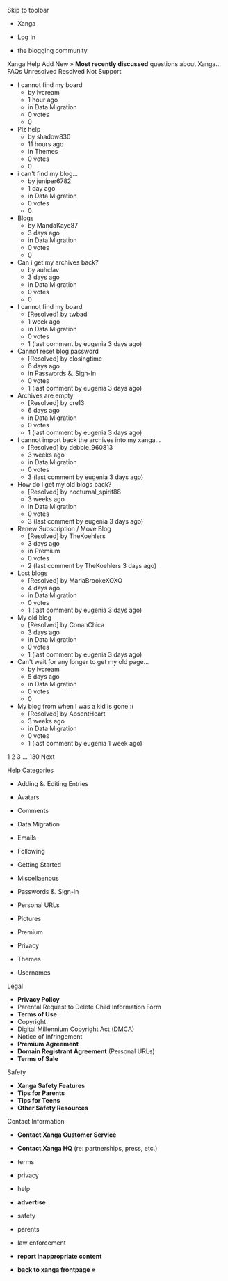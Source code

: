 Skip to toolbar

*   Xanga

*   Log In

*   the blogging community

Xanga Help Add New » **Most recently discussed** questions about Xanga… FAQs Unresolved Resolved Not Support

*   I cannot find my board
    *   by lvcream
    *   1 hour ago
    *   in Data Migration
    *   0 votes
    *   0
*   Plz help
    *   by shadow830
    *   11 hours ago
    *   in Themes
    *   0 votes
    *   0
*   i can't find my blog...
    *   by juniper6782
    *   1 day ago
    *   in Data Migration
    *   0 votes
    *   0
*   Blogs
    *   by MandaKaye87
    *   3 days ago
    *   in Data Migration
    *   0 votes
    *   0
*   Can i get my archives back?
    *   by auhclav
    *   3 days ago
    *   in Data Migration
    *   0 votes
    *   0
*   I cannot find my board
    *   \[Resolved\] by twbad
    *   1 week ago
    *   in Data Migration
    *   0 votes
    *   1 (last comment by eugenia 3 days ago)
*   Cannot reset blog password
    *   \[Resolved\] by closingtime
    *   6 days ago
    *   in Passwords &. Sign-In
    *   0 votes
    *   1 (last comment by eugenia 3 days ago)
*   Archives are empty
    *   \[Resolved\] by cre13
    *   6 days ago
    *   in Data Migration
    *   0 votes
    *   1 (last comment by eugenia 3 days ago)
*   I cannot import back the archives into my xanga...
    *   \[Resolved\] by debbie\_960813
    *   3 weeks ago
    *   in Data Migration
    *   0 votes
    *   3 (last comment by eugenia 3 days ago)
*   How do I get my old blogs back?
    *   \[Resolved\] by nocturnal\_spirit88
    *   3 weeks ago
    *   in Data Migration
    *   0 votes
    *   3 (last comment by eugenia 3 days ago)
*   Renew Subscription / Move Blog
    *   \[Resolved\] by TheKoehlers
    *   3 days ago
    *   in Premium
    *   0 votes
    *   2 (last comment by TheKoehlers 3 days ago)
*   Lost blogs
    *   \[Resolved\] by MariaBrookeXOXO
    *   4 days ago
    *   in Data Migration
    *   0 votes
    *   1 (last comment by eugenia 3 days ago)
*   My old blog
    *   \[Resolved\] by ConanChica
    *   3 days ago
    *   in Data Migration
    *   0 votes
    *   1 (last comment by eugenia 3 days ago)
*   Can't wait for any longer to get my old page...
    *   by lvcream
    *   5 days ago
    *   in Data Migration
    *   0 votes
    *   0
*   My blog from when I was a kid is gone :(
    *   \[Resolved\] by AbsentHeart
    *   3 weeks ago
    *   in Data Migration
    *   0 votes
    *   1 (last comment by eugenia 1 week ago)

1 2 3 ... 130 Next

Help Categories

*   Adding &. Editing Entries
*   Avatars
*   Comments
*   Data Migration
*   Emails
*   Following
*   Getting Started
*   Miscellaenous

*   Passwords &. Sign-In
*   Personal URLs
*   Pictures
*   Premium
*   Privacy
*   Themes
*   Usernames

Legal

*   **Privacy Policy**
*   Parental Request to Delete Child Information Form
*   **Terms of Use**
*   Copyright
*   Digital Millennium Copyright Act (DMCA)
*   Notice of Infringement
*   **Premium Agreement**
*   **Domain Registrant Agreement** (Personal URLs)
*   **Terms of Sale**

Safety

*   **Xanga Safety Features**
*   **Tips for Parents**
*   **Tips for Teens**
*   **Other Safety Resources**

Contact Information

*   **Contact Xanga Customer Service**
*   **Contact Xanga HQ** (re: partnerships, press, etc.)

*   terms
*   privacy
*   help
*   **advertise**

*   safety
*   parents
*   law enforcement
*   **report inappropriate content**

*   **back to xanga frontpage »**